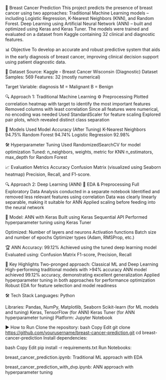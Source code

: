 🧬 Breast Cancer Prediction
This project predicts the presence of breast cancer using two approaches:
Traditional Machine Learning models – including Logistic Regression, K-Nearest Neighbors (KNN), and Random Forest.
Deep Learning using Artificial Neural Network (ANN) – built and optimized using Keras and Keras Tuner.
The models were trained and evaluated on a dataset from Kaggle containing 32 clinical and diagnostic features.

📊 Objective
To develop an accurate and robust predictive system that aids in the early diagnosis of breast cancer, improving clinical decision support using patient diagnostic data.

📁 Dataset
Source: Kaggle - Breast Cancer Wisconsin (Diagnostic) Dataset
Samples: 569
Features: 32 (mostly numerical)

Target Variable: diagnosis
M = Malignant
B = Benign

🔍 Approach 1: Traditional Machine Learning
⚙️ Preprocessing
Plotted correlation heatmap with target to identify the most important features
Removed columns with least correlation
Since all features were numerical, no encoding was needed
Used StandardScaler for feature scaling
Explored pair plots, which revealed distinct class separation

🧠 Models Used
Model	Accuracy (After Tuning)
K-Nearest Neighbors	94.75%
Random Forest	94.74%
Logistic Regression	92.98%

🛠️ Hyperparameter Tuning
Used RandomizedSearchCV for model optimization
Tuned:
n_neighbors, weights, metric for KNN
n_estimators, max_depth for Random Forest

📈 Evaluation Metrics
Accuracy
Confusion Matrix (visualized using Seaborn heatmap)
Precision, Recall, and F1-score.

🔍 Approach 2: Deep Learning (ANN)
🔬 EDA & Preprocessing
Full Exploratory Data Analysis conducted in a separate notebook
Identified and removed less relevant features using correlation
Data was clearly linearly separable, making it suitable for ANN
Applied scaling before feeding into the neural network

🧠 Model: ANN with Keras
Built using Keras Sequential API
Performed hyperparameter tuning using Keras Tuner

Optimized:
Number of layers and neurons
Activation functions
Batch size and number of epochs
Optimizer types (Adam, RMSProp, etc.)

🏆 ANN Accuracy: 99.12%
Achieved using the tuned deep learning model
Evaluated using:
Confusion Matrix
F1-score, Precision, Recall

📌 Key Highlights
Two-pronged approach: Classical ML and Deep Learning
High-performing traditional models with >94% accuracy
ANN model achieved 99.12% accuracy, demonstrating excellent generalization
Applied hyperparameter tuning in both approaches for performance optimization
Robust EDA for feature selection and model readiness

🛠️ Tech Stack
Languages: Python

Libraries:
Pandas, NumPy, Matplotlib, Seaborn
Scikit-learn (for ML models and tuning)
Keras, TensorFlow (for ANN)
Keras Tuner (for ANN hyperparameter tuning)
Platform: Jupyter Notebook

▶️ How to Run
Clone the repository:
bash
Copy
Edit
git clone https://github.com/yourusername/breast-cancer-prediction.git
cd breast-cancer-prediction
Install dependencies:

bash
Copy
Edit
pip install -r requirements.txt
Run Notebooks:

breast_cancer_prediction.ipynb: Traditional ML approach with EDA

breast_cancer_prediction_with_dvp.ipynb: ANN approach with hyperparameter tuning

